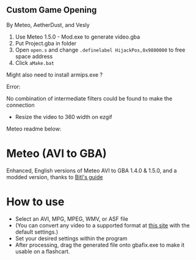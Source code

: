 Custom Game Opening 
-
By Meteo, AetherDust, and Vesly 

1. Use Meteo 1.5.0 - Mod.exe to generate video.gba 
2. Put Project.gba in folder 
3. Open `open.s` and change `.definelabel HijackPos,0x9800000` to free space address 
4. Click `aMake.bat` 

Might also need to install armips.exe ? 


Error: 

No combination of intermediate filters could be found to make the connection 
- Resize the video to 360 width on ezgif 






Meteo readme below: 


# Meteo (AVI to GBA)
Enhanced, English versions of Meteo AVI to GBA 1.4.0 & 1.5.0, and a modded version, thanks to [Bitl's guide](https://github.com/Bitl/mirror-meteo-avi2gba/blob/master/mod/guide.txt)
# How to use
* Select an AVI, MPG, MPEG, WMV, or ASF file
* (You can convert any video to a supported format at [this site](https://video.online-convert.com/convert-to-avi) with the default settings.)
* Set your desired settings within the program
* After processing, drag the generated file onto gbafix.exe to make it usable on a flashcart.
